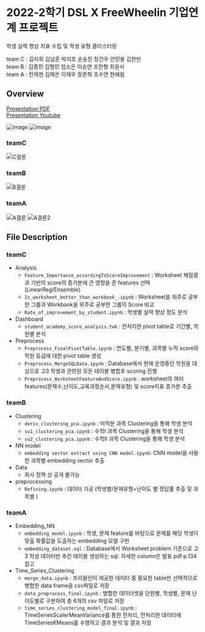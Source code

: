 # 2022-2학기 DSL X FreeWheelin 기업연계 프로젝트

학생 실력 향상 지표 수립 및 학생 유형 클러스터링

team C : 김지희 김남훈 박지호 손승진 정건우 안민용 김한빈<br>
team B : 김종민 김형민 엄소은 이승연 조찬형 최윤서<br>
team A : 전재현 김채은 이재우 장준혁 조수연 한예림

## Overview

[Presentation PDF](https://github.com/DataScience-Lab-Yonsei/DSL-22-2-Final-Project-FreeWheelin/blob/main/final_pdf/22-2_DSL_FREEWHEELIN_.pdf)<br>
[Presentation Youtube](https://www.youtube.com/watch?v=FQhV5c-cpL8&t=2127s)

![image](https://user-images.githubusercontent.com/72757567/210124144-20659b95-5043-4376-a560-7f1f4e092453.png)
![image](https://user-images.githubusercontent.com/72757567/210124149-8e3a0f82-c1e7-419a-bd59-c54e23d925d7.png)



### teamC
![C결론](https://user-images.githubusercontent.com/107980286/210123462-17ee6d2e-bf0b-402c-96be-34566b8d7bc5.JPG)
### teamB
![B결론](https://user-images.githubusercontent.com/107980286/210123465-64996c0f-7887-49a3-a381-213b11721715.JPG)
### teamA
![A결론](https://user-images.githubusercontent.com/107980286/210123466-103ff60e-c1bd-4ae0-9762-586f4cf21228.JPG)
![A결론2](https://user-images.githubusercontent.com/72757567/210123670-08b9ea40-d1de-4743-bbeb-530981c54181.png)



## File Description
### teamC
- Analysis
  - `Feature_Importance_accordingToScoreImprovement` : Worksheet 채점결과 기반의 score의 증가분에 큰 영향을 준 features 선택(LinearReg/Ensemble)
  - `Is_worksheet_better_than_workbook_.ipynb` : Worksheet을 위주로 공부한 그룹과 Workbook을 위주로 공부한 그룹의 Score 비교
  - `Rate_of_improvement_by_student.ipynb` : 학생별 실력 향상 정도 분석
- Dashboard
  - `student_academy_score_analysis.twb` : 전처리한 pivot table로 기간별, 학원별 분석
- Preprocess
  - `Preprocess_FinalPivotTable.ipynb` : 연도별, 분기별, 과목별 누적 score와 학원 등급에 대한 pivot table 생성
  - `Preprocess_MergeSQLData.ipynb` : Database에서 현재 운영중인 학원을 대상으로 고3 학생과 관련된 모든 테이블 병합후 scoring 진행
  - `Preprocess_WorksheetFeatureAndScore.ipynb` : worksheet의 여러 features(문제수,난이도,교육과정순서,문제유형) 및 score지표 증가분 추출
### teamB
- Clustering
  - `deriv_clustering_pca.ipynb` : 미적분 과목 Clustering을 통해 학생 분석
  - `su1_clustering_pca.ipynb` : 수학I 과목 Clustering을 통해 학생 분석
  - `su2_clustering_pca.ipynb` : 수학II 과목 Clustering을 통해 학생 분석
- NN model
  - `embedding vector extract using CNN model.ipynb`: CNN model을 사용한 과목별 embedding vector 추출
- Data 
  - 회사 정책 상 공개 불가능
- preprocessing
  - `Refining.ipynb` : 데이터 가공 (학생별/문제유형+난이도 별 정답률 추출 및 과목별 )

### teamA
- Embedding_NN
  - `embedding_model.ipynb` : 학생, 문제 feature를 바탕으로 문제를 해당 학생이 맞출 확률값을 도출하는 embedding 모델 구현
  - `embedding_dataset.sql` : Database에서 Worksheet problem 기준으로 고3 학생 데이터만 추린 테이블 생성하는 sql. 자세한 column은 발표 pdf p.134 참고
- Time_Series_Clustering
  - `merge_data.ipynb` : 프리윌린이 제공한 데이터 중 필요한 table만 선택적으로 병합한 data frame을 csv파일로 저장
  - `data_preprocess_final.ipynb` : 병합한 데이터셋을 단원별, 학생별, 문제 난이도별로 구분하여 총 6개의 csv 파일로 저장
  - `time_series_clustering_model_final.ipynb` : TimeSeriesScalerMeanVariance를 통한 전처리, 전처리한 데이터에 TimeSeriesKMeans를 수행하고 결과 분석 및 결과 저장
